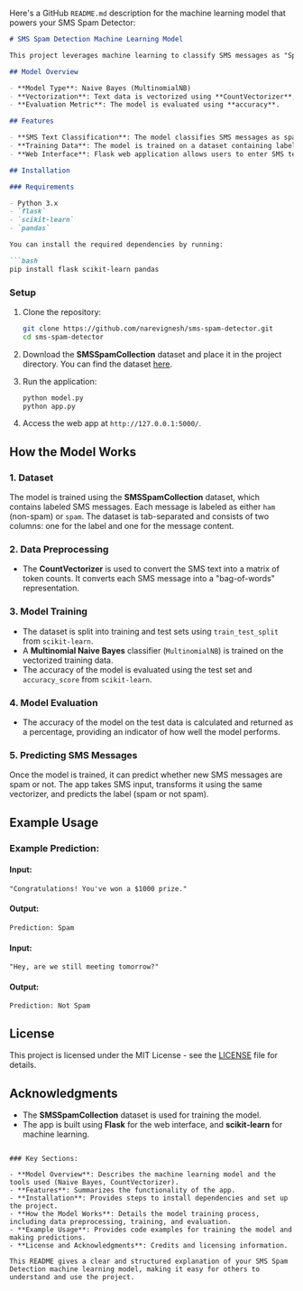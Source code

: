 Here's a GitHub `README.md` description for the machine learning model that powers your SMS Spam Detector:

```markdown
# SMS Spam Detection Machine Learning Model

This project leverages machine learning to classify SMS messages as "Spam" or "Not Spam" (ham) using a Naive Bayes classifier. The model is trained on the **SMSSpamCollection** dataset, which contains labeled examples of spam and non-spam SMS messages.

## Model Overview

- **Model Type**: Naive Bayes (MultinomialNB)
- **Vectorization**: Text data is vectorized using **CountVectorizer**, which converts the text into a bag-of-words representation.
- **Evaluation Metric**: The model is evaluated using **accuracy**.

## Features

- **SMS Text Classification**: The model classifies SMS messages as spam or not spam based on the content of the message.
- **Training Data**: The model is trained on a dataset containing labeled SMS messages.
- **Web Interface**: Flask web application allows users to enter SMS text and get real-time predictions.

## Installation

### Requirements

- Python 3.x
- `flask`
- `scikit-learn`
- `pandas`

You can install the required dependencies by running:

```bash
pip install flask scikit-learn pandas
```

### Setup

1. Clone the repository:

    ```bash
    git clone https://github.com/narevignesh/sms-spam-detector.git
    cd sms-spam-detector
    ```

2. Download the **SMSSpamCollection** dataset and place it in the project directory. You can find the dataset [here](https://archive.ics.uci.edu/ml/datasets/sms+spam+collection).

3. Run the application:

    ```bash
    python model.py
    python app.py
    ```

4. Access the web app at `http://127.0.0.1:5000/`.

## How the Model Works

### 1. Dataset

The model is trained using the **SMSSpamCollection** dataset, which contains labeled SMS messages. Each message is labeled as either `ham` (non-spam) or `spam`. The dataset is tab-separated and consists of two columns: one for the label and one for the message content.

### 2. Data Preprocessing

- The **CountVectorizer** is used to convert the SMS text into a matrix of token counts. It converts each SMS message into a "bag-of-words" representation.


### 3. Model Training

- The dataset is split into training and test sets using `train_test_split` from `scikit-learn`.
- A **Multinomial Naive Bayes** classifier (`MultinomialNB`) is trained on the vectorized training data.
- The accuracy of the model is evaluated using the test set and `accuracy_score` from `scikit-learn`.

### 4. Model Evaluation

- The accuracy of the model on the test data is calculated and returned as a percentage, providing an indicator of how well the model performs.

### 5. Predicting SMS Messages

Once the model is trained, it can predict whether new SMS messages are spam or not. The app takes SMS input, transforms it using the same vectorizer, and predicts the label (spam or not spam).

## Example Usage

### Example Prediction:

#### Input:
```
"Congratulations! You've won a $1000 prize."
```

#### Output:
```
Prediction: Spam
```

#### Input:
```
"Hey, are we still meeting tomorrow?"
```

#### Output:
```
Prediction: Not Spam
```

## License

This project is licensed under the MIT License - see the [LICENSE](LICENSE) file for details.

## Acknowledgments

- The **SMSSpamCollection** dataset is used for training the model.
- The app is built using **Flask** for the web interface, and **scikit-learn** for machine learning.
```

### Key Sections:

- **Model Overview**: Describes the machine learning model and the tools used (Naive Bayes, CountVectorizer).
- **Features**: Summarizes the functionality of the app.
- **Installation**: Provides steps to install dependencies and set up the project.
- **How the Model Works**: Details the model training process, including data preprocessing, training, and evaluation.
- **Example Usage**: Provides code examples for training the model and making predictions.
- **License and Acknowledgments**: Credits and licensing information.

This README gives a clear and structured explanation of your SMS Spam Detection machine learning model, making it easy for others to understand and use the project.
